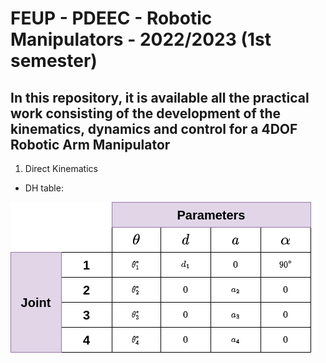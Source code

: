 # FEUP - PDEEC - Robotic Manipulators - 2022/2023 (1st semester)

## In this repository, it is available all the practical work consisting of the development of the kinematics, dynamics and control for a 4DOF Robotic Arm Manipulator

1. Direct Kinematics
- DH table:

![alt text](https://github.com/Fsn9/feup-pdeec-RM/blob/main/images/dh_table.png)
